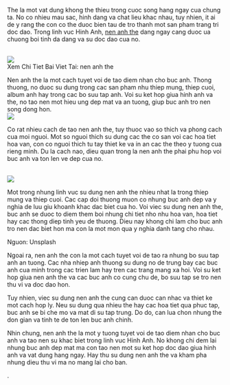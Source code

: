 <p>The la mot vat dung khong the thieu trong cuoc song hang ngay cua chung ta. No co nhieu mau sac, hinh dang va chat lieu khac nhau, tuy nhien, it ai de y rang the con co the duoc bien tau de tro thanh mot san pham trang tri doc dao. Trong linh vuc Hinh Anh, <a href="https://khoanhdepemo.com/nen-xanh-anh-the/">nen anh the</a> dang ngay cang duoc ua chuong boi tinh da dang va su doc dao cua no.</p><br><img src="https://taoanhdep.com/wp-content/uploads/2023/09/taoanhthe-1.jpg"></br>
Xem Chi Tiet Bai Viet Tai: nen anh the<p>Nen anh the la mot cach tuyet voi de tao diem nhan cho buc anh. Thong thuong, no duoc su dung trong cac san pham nhu thiep mung, thiep cuoi, album anh hay trong cac bo suu tap anh. Voi su ket hop giua hinh anh va the, no tao nen mot hieu ung dep mat va an tuong, giup buc anh tro nen song dong hon.<br><img src="https://khoanhdepemo.com/wp-content/uploads/2024/12/anh-the.jpeg"></br><p>Co rat nhieu cach de tao nen anh the, tuy thuoc vao so thich va phong cach cua moi nguoi. Mot so nguoi thich su dung cac the co san voi cac hoa tiet hoa van, con co nguoi thich tu tay thiet ke va in an cac the theo y tuong cua rieng minh. Du la cach nao, dieu quan trong la nen anh the phai phu hop voi buc anh va ton len ve dep cua no.</p><br><img src="https://haycafe.vn/wp-content/uploads/2021/12/Mau-anh-the-dep-nu.jpg"></br><p>Mot trong nhung linh vuc su dung nen anh the nhieu nhat la trong thiep mung va thiep cuoi. Cac cap doi thuong muon co nhung buc anh dep va y nghia de luu giu khoanh khac dac biet cua ho. Voi viec su dung nen anh the, buc anh se duoc to diem them boi nhung chi tiet nho nhu hoa van, hoa tiet hay cac thong diep tinh yeu de thuong. Dieu nay khong chi lam cho buc anh tro nen dac biet hon ma con la mot mon qua y nghia danh tang cho nhau.<p class="caption">Nguon: Unsplash</p><p>Ngoai ra, nen anh the con la mot cach tuyet voi de tao ra nhung bo suu tap anh an tuong. Cac nha nhiep anh thuong su dung no de trung bay cac buc anh cua minh trong cac trien lam hay tren cac trang mang xa hoi. Voi su ket hop giua nen anh the va cac buc anh co cung chu de, bo suu tap se tro nen thu vi va doc dao hon.<p>Tuy nhien, viec su dung nen anh the cung can duoc can nhac va thiet ke mot cach hop ly. Neu su dung qua nhieu the hay cac hoa tiet qua phuc tap, buc anh se bi che mo va mat di su tap trung. Do do, can lua chon nhung the don gian va tinh te de ton len buc anh chinh.</p><p>Nhin chung, nen anh the la mot y tuong tuyet voi de tao diem nhan cho buc anh va tao nen su khac biet trong linh vuc Hinh Anh. No khong chi dem lai nhung buc anh dep mat ma con tao nen mot su ket hop doc dao giua hinh anh va vat dung hang ngay. Hay thu su dung nen anh the va kham pha nhung dieu thu vi ma no mang lai cho ban.</p><p>.</p>
